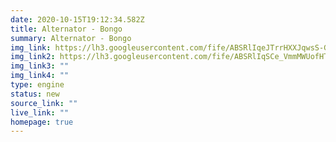 ```yaml
---
date: 2020-10-15T19:12:34.582Z
title: Alternator - Bongo
summary: Alternator - Bongo
img_link: https://lh3.googleusercontent.com/fife/ABSRlIqeJTrrHXXJqwsS-GYDzh43imKWhI-EuSRg4a96yM2MOXfAwEb4b7WfnXMZNwg0J7uLoAJ16D6LX2DG7QGJRBZBdyvflvCCDAnmAhHf_MZK4YJRloV37QzvOPGi5fyVrJlfF1sraE46xG0CuDK98YFVoldBOncqKinjV-ya5YddLK8_ykWVb95Hae8Hesf9TBFV6EmaRVR1EXrZwSxVgVty-q2V1f4fcsUo1MduA8BH7dcGPYcMdQsg4F7jRyNlCS-_zUY2ha329bAmMS-BZz80LkTPWmXNjb_5gP84mrYS6mn7vhdM6vaJ0FMHlPc5Yxg0bmqLhZtf85z3_Alr9D6agGXPdyy7wz4nNQOBmAGVL_djO20u4Ww4P7igyvdOMpd32QHIXxM1dmRALTkJu6iWOemwT_uPnKVXNdsOpQUo-Ld5AjLxB2Quw-Z_R68336wlHlM4QMyVaKCaqNCTECu0oUWIju0_aPYYKinO8WmLxQOcdky0kOn0DwwftxAKtWdR_Orj0aynoWWKv_GtqCbqDbTcaZYNKyvyx2SMx-Mpy7rce5wzR2LdgRncZhVjYLor-y2QDSDyPS1SkoJAxch7rpwVWo7NRadEPXcdcuLB8Zh05b2gpUEQYwp05BzrEYvdmWoengBBGqO0lCCD5Qv_GBNSwhdVLOLOpcEBbXP6BnphTVSRFIMjndaDfy0Ty3hKVJTfaoH-ASQkIEYhbJmdigv1XHEjMA=w795-h666-ft
img_link2: https://lh3.googleusercontent.com/fife/ABSRlIqSCe_VmmMWUofHTJ6-Gk_MkFt9cBb6uZwXujlMBMVTaeEtGI2YfSNDvuc7yno8jqaZhdJmS1Ig1CnBYkmkxjIibrAAXPT0isTmwcREnbaedoeVujPDCMPQUd4VEkxaohu983zTdfNlXIoTBmjUbDR0m5JNVP7ZtzuvjpWsP7bOkzeFDJEhvDUFhubuIUjcDMcHyVVK9R8zCfCj8Kd22rUP9LhErz0GwvowyC5of_WQ4usazSgL3QDvTcSkZIfFL_HJL-rrIiULdcsx9s_ipnzTxmF6PNSYTu0T7gf32pwES_ykw64GL0uuL-IwRhmDdD_e3O3rgwqk5YvzzfM4DqVH4QTzvbOszhvBrji_BJv72bNEmlbjUzuow_Hy6dD7pWt7lQbRORMTzfQvDqBkuyIcgFQou68-Enpy6O1pPvAr75WTCq3DgY3kh0VlTohVr4qi4AYOsMzU8DGECwXf2E33PlNgBw3KPT-frB5Un2LZBpGJgFR-o9dQB4_SQDbk2LMrSYEVJkJeH98FMwf4lIjdOiRJl_SspAEggcZSd2xh616n1pMadR96zVB3qTIKq76kxJekJwbYGSyXHp2taQQhDAFbiPa0PXo57rTNYxAuZJeBBZaSZIxIwbTBcJIP-55iSm5c3kZ7tecTUE9YA2h7dOmJImxCt1V2HHOQ66wjda8ySFJnHlgk1V0E-x08KqqjBBXA1LYz03SdGipLC6avmfWosi4EoA=w795-h666-ft
img_link3: ""
img_link4: ""
type: engine
status: new
source_link: ""
live_link: ""
homepage: true
---
```

